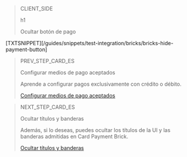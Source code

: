 > CLIENT_SIDE
>
> h1
>
> Ocultar botón de pago

[TXTSNIPPET][/guides/snippets/test-integration/bricks/bricks-hide-payment-button]

> PREV_STEP_CARD_ES
>
> Configurar medios de pago aceptados
>
> Aprende a configurar pagos exclusivamente con crédito o débito.
>
> [Configurar medios de pago aceptados](/developers/es/docs/checkout-bricks/card-payment-brick/additional-customization/configure-payment-methods)

> NEXT_STEP_CARD_ES
>
> Ocultar títulos y banderas
>
> Además, si lo deseas, puedes ocultar los títulos de la UI y las banderas admitidas en Card Payment Brick.
>
> [Ocultar títulos y banderas](/developers/es/docs/checkout-bricks/card-payment-brick/additional-customization/hide-title-and-flags)